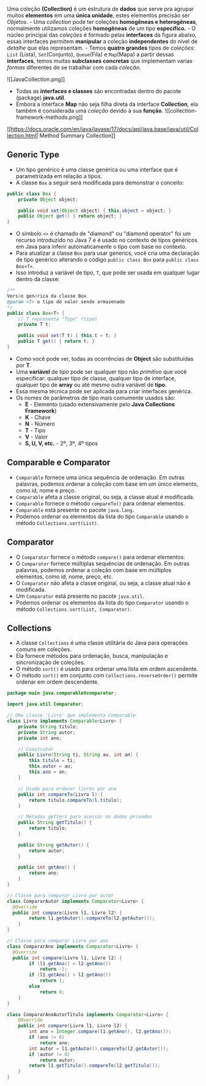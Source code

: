 Uma coleção **(Collection)** é um estrutura de **dados** que serve pra agrupar muitos **elementos** em uma **única unidade**, estes elementos precisão ser *Objetos*.
	- Uma *collection* pode ter coleções **homogêneas e heterogêneas**, normalmente utilizamos coleções **homogêneas** de um tipo **especifico.**
	- O núcleo principal das *coleções* é formado pelas **interfaces** da figura abaixo, essas interfaces permitem **manipular** a coleção **independentes** do nível de *detalhe* que elas representam.
	- Temos **quatro grandes** tipos de *coleções*: `List` (Lista), `Set`(Conjunto), `Queue`(Fila) e `Map`(Mapa) a partir dessas **interfaces**, temos muitas **subclasses concretas** que implementam varias *formas* diferentes de se trabalhar com cada *coleção*.

![[JavaCollection.png]]

- Todas as **interfaces e classes** são encontradas dentro do pacote (package) **java.util**.
- Embora a interface **Map** não seja filha direta da interface **Collection**, ela também é 
  considerada uma *coleção* devido à sua **função**.
	![[collection-framework-methods.png]]

[[https://docs.oracle.com/en/java/javase/17/docs/api/java.base/java/util/Collection.html| Method Summary Collection]]

## Generic Type

- Um tipo genérico é uma classe genérica ou uma interface que é parametrizada em relação a tipos.
- A classe `Box` a seguir será modificada para demonstrar o conceito:

```java
public class Box {
    private Object object;

    public void set(Object object) { this.object = object; }
    public Object get() { return object; }
}
```

- O símbolo `<>` é chamado de "diamond" ou "diamond operator" foi um recurso introduzido no Java 7 e é usado no contexto de tipos genéricos em Java para inferir automaticamente o tipo com base no contexto.
- Para atualizar a classe `Box` para usar generics, você cria uma declaração de tipo genérico alterando o código `public class Box` para `public class Box<T>`.
- Isso introduz a variável de tipo, `T`, que pode ser usada em qualquer lugar dentro da classe:

```java
/**
Versão genérica da classe Box.
@param <T> o tipo do valor sendo armazenado
*/
public class Box<T> {
	// T representa "Type" (tipo)
    private T t;

    public void set(T t) { this.t = t; }
    public T get() { return t; }
}
```

- Como você pode ver, todas as ocorrências de **Object** são substituídas por **T**.
- Uma **variável** de *tipo* pode ser qualquer tipo não *primitivo* que você especificar: qualquer tipo de classe, qualquer tipo de interface, qualquer tipo de **array** ou até mesmo outra variável de **tipo**.
- Essa mesma técnica pode ser aplicada para criar interfaces genérica.
- Os nomes de parâmetros de tipo mais comumente usados são:
    - **E** - Elemento (usado extensivamente pelo **Java Collections Framework**)
    - **K** - Chave
    - **N** - Número
    - **T** - Tipo
    - **V** - Valor
    - **S, U, V, etc.** - 2º, 3º, 4º tipos

## Comparable e Comparator

- `Comparable` fornece uma única sequência de ordenação. Em outras palavras, podemos ordenar a coleção com base em um único elemento, como id, nome e preço.
- `Comparable` afeta a classe original, ou seja, a classe atual é modificada.
- `Comparable` fornece o método `compareTo()` para ordenar elementos.
- `Comparable` está presente no pacote `java.lang`.
- Podemos ordenar os elementos da lista do tipo `Comparable` usando o método `Collections.sort(List)`.

## Comparator

- O `Comparator` fornece o método `compare()` para ordenar elementos.
- O `Comparator` fornece múltiplas sequências de ordenação. Em outras palavras, podemos ordenar a coleção com base em múltiplos elementos, como id, nome, preço, etc.
- O `Comparator` não afeta a classe original, ou seja, a classe atual não é modificada.
- Um `Comparator` está presente no pacote `java.util`.
- Podemos ordenar os elementos da lista do tipo `Comparator` usando o método `Collections.sort(List, Comparator)`.

## Collections

- A classe `Collections` é uma classe utilitária do Java para operações comuns em coleções.
- Ela fornece métodos para ordenação, busca, manipulação e sincronização de coleções.
- O método `sort()` é usado para ordenar uma lista em ordem ascendente.
- O método `sort()` em conjunto com `Collections.reverseOrder()` permite ordenar em ordem descendente.

```java
package main.java.comparableXcomparator;

import java.util.Comparator;

// Uma classe 'Livro' que implementa Comparable
class Livro implements Comparable<Livro> {
	private String titulo;
	private String autor;
	private int ano;

	// Construtor
	public Livro(String ti, String au, int an) {
		this.titulo = ti;
		this.autor = au;
		this.ano = an;
	}

	// Usado para ordenar livros por ano
	public int compareTo(Livro l) {
		return titulo.compareTo(l.titulo);
	}

	// Métodos getters para acessar os dados privados
	public String getTitulo() {
		return titulo;
	}

	public String getAutor() {
		return autor;
	}

	public int getAno() {
		return ano;
	}
}

// Classe para comparar Livro por autor
class CompararAutor implements Comparator<Livro> {
  @Override
  public int compare(Livro l1, Livro l2) {
		return l1.getAutor().compareTo(l2.getAutor());
	}
}

// Classe para comparar Livro por ano
class CompararAno implements Comparator<Livro> {
  @Override
  public int compare(Livro l1, Livro l2) {
		if (l1.getAno() < l2.getAno())
			return -1;
		if (l1.getAno() > l2.getAno())
			return 1;
		else
			return 0;
	}
}

class CompararAnoAutorTitulo implements Comparator<Livro> {
	@Override
	public int compare(Livro l1, Livro l2) {
		int ano = Integer.compare(l1.getAno(), l2.getAno());
		if (ano != 0)
			return ano;
		int autor = l1.getAutor().compareTo(l2.getAutor());
		if (autor != 0)
			return autor;
		return l1.getTitulo().compareTo(l2.getTitulo());
	}
}
```
